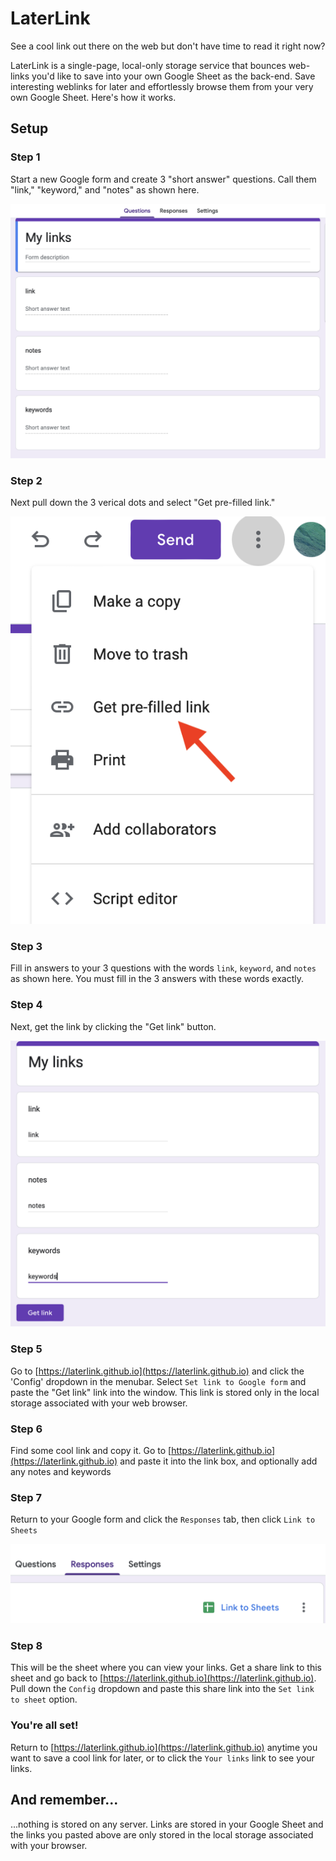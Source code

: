 # LaterLink
 See a cool link out there on the web but don't have time to read it right now?  
 
 LaterLink is a single-page, local-only storage service that bounces web-links you'd like to save into your own Google Sheet as the back-end.  Save interesting weblinks for later and effortlessly browse them from your very own Google Sheet.  Here's how it works.

 ## Setup


### Step 1
Start a new Google form and create 3 "short answer" questions. Call them "link," "keyword," and "notes" as shown here.

![form configuration](https://github.com/laterlink/laterlink.github.io/blob/main/Images/form01.png)

### Step 2
Next pull down the 3 verical dots and select "Get pre-filled link."

![prefilled](https://github.com/laterlink/laterlink.github.io/blob/main/Images/prefilled.png)

### Step 3
Fill in answers to your 3 questions with the words
`link`, `keyword`, and `notes` as shown here. You must fill in the 3 answers with these words exactly.

### Step 4
Next, get the link by clicking the "Get link" button.

![prefill 3 answers](https://github.com/laterlink/laterlink.github.io/blob/main/Images/prefilled3.png)

### Step 5
Go to [https://laterlink.github.io](https://laterlink.github.io) and click the 'Config' dropdown in the menubar.   Select `Set link to Google form` and paste the "Get link" link into the window.  This link is stored only in the local storage associated with your web browser.

### Step 6
Find some cool link and copy it.  Go to [https://laterlink.github.io](https://laterlink.github.io) and paste it into the link box, and optionally add any notes and keywords

### Step 7
Return to your Google form and click the `Responses` tab, then click `Link to Sheets`

![link to response sheet](https://github.com/laterlink/laterlink.github.io/blob/main/Images/linktosheet.png)

### Step 8
This will be the sheet where you can view your links.  Get a share link to this sheet and go back to  [https://laterlink.github.io](https://laterlink.github.io).  Pull down the `Config` dropdown and paste this share link into the `Set link to sheet` option.

### You're all set!

Return to [https://laterlink.github.io](https://laterlink.github.io) anytime you want to save a cool link for later, or to click the `Your links` link to see your links.

## And remember...

...nothing is stored on any server. Links are stored in your Google Sheet and the links you pasted above are only stored in the local storage associated with your browser.


